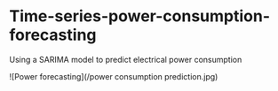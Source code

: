 # Time-series-power-consumption-forecasting
Using a SARIMA model to predict electrical power consumption

![Power forecasting](/power consumption prediction.jpg)

